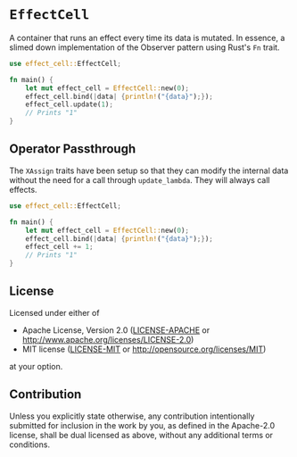 # `EffectCell`

A container that runs an effect every time its data is mutated.
In essence, a slimed down implementation of the Observer pattern using Rust's `Fn` trait.

```rust
use effect_cell::EffectCell;

fn main() {
    let mut effect_cell = EffectCell::new(0);
    effect_cell.bind(|data| {println!("{data}");});
    effect_cell.update(1);
    // Prints "1"
}
```

## Operator Passthrough

The `XAssign` traits have been setup so that they can modify the internal data
without the need for a call through `update_lambda`.
They will always call effects.

```rust
use effect_cell::EffectCell;

fn main() {
    let mut effect_cell = EffectCell::new(0);
    effect_cell.bind(|data| {println!("{data}");});
    effect_cell += 1;
    // Prints "1"
}
```

## License

Licensed under either of

- Apache License, Version 2.0
  ([LICENSE-APACHE](https://github.com/fprasx/peapod/blob/main/LICENSE-APACHE)
  or http://www.apache.org/licenses/LICENSE-2.0)
- MIT license
  ([LICENSE-MIT](https://github.com/fprasx/peapod/blob/main/LICENSE-MIT) or
  http://opensource.org/licenses/MIT)

at your option.

## Contribution

Unless you explicitly state otherwise, any contribution intentionally submitted
for inclusion in the work by you, as defined in the Apache-2.0 license, shall be
dual licensed as above, without any additional terms or conditions.
